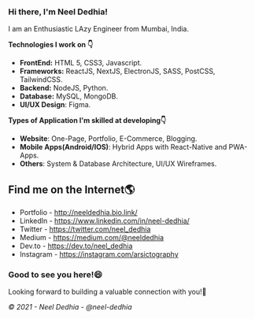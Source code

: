 ### Hi there, I'm Neel Dedhia!

I am an Enthusiastic LAzy Engineer from Mumbai, India.

**Technologies I work on 👇**
- **FrontEnd:** HTML 5, CSS3, Javascript.
- **Frameworks:** ReactJS, NextJS, ElectronJS, SASS, PostCSS, TailwindCSS.
- **Backend:** NodeJS, Python.
- **Database:** MySQL, MongoDB.
- **UI/UX Design**: Figma.

**Types of Application I'm skilled at developing👇**
- **Website**: One-Page, Portfolio, E-Commerce, Blogging.
- **Mobile Apps(Android/IOS)**: Hybrid Apps with React-Native and PWA-Apps.
- **Others**: System & Database Architecture, UI/UX Wireframes.

## Find me on the Internet🌎
- Portfolio - http://neeldedhia.bio.link/
- LinkedIn - https://www.linkedin.com/in/neel-dedhia/
- Twitter - https://twitter.com/neel_dedhia
- Medium - https://medium.com/@neeldedhia
- Dev.to - https://dev.to/neel_dedhia
- Instagram - https://instagram.com/arsictography

### Good to see you here!😄

Looking forward to building a valuable connection with you!🤝

*© 2021 - Neel Dedhia - @neel-dedhia*
